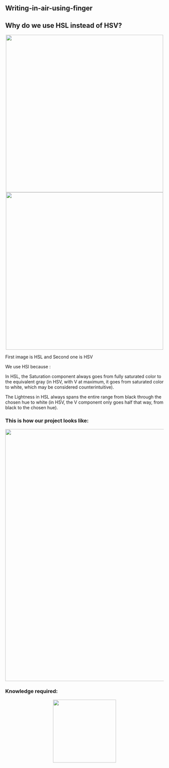 ## Writing-in-air-using-finger

## Why do we use HSL instead of HSV?
<p align="center">
    <img src="https://i.stack.imgur.com/v5iIW.png" width="500px"/> 
    <img src="https://docs.opencv.org/master/Threshold_inRange_HSV_colorspace.jpg" width="500px"/>
</p>
    
First image is HSL and Second one is HSV
    
We use HSl because :
    
 In HSL, the Saturation component always goes from fully saturated color to the equivalent gray (in HSV, with V at
 maximum, it goes from saturated color to white, which may be considered counterintuitive).
    
 The Lightness in HSL always spans the entire range from black through the chosen hue to white (in HSV, the V
component only goes half that way, from black to the chosen hue). 


### This is how our project looks like:

<p align="center">
   <img src="https://res.cloudinary.com/practicaldev/image/fetch/s--0QAuwWNl-  -/c_imagga_scale,f_auto,fl_progressive,h_420,q_auto,w_1000/https://thepracticaldev.s3.amazonaws.com/i/1l1xyvsi3g0h4gpm23nt.jpg" width="800px">
</p>

### Knowledge required:
<p align="center">
       <img src="https://cdn.filestackcontent.com/s5AAht0bQv6JnEdKLwkm" width="200px">
</p>
